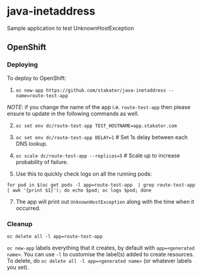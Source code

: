 # java-inetaddress

Sample application to test UnknownHostException

## OpenShift

### Deploying

To deploy to OpenShift:

1) `oc new-app https://github.com/stakater/java-inetaddress --name=route-test-app`

_NOTE_: if you change the name of the app i.e. `route-test-app` then please ensure to update in the following commands as well.

2) `oc set env dc/route-test-app TEST_HOSTNAME=app.stakater.com`

3) `oc set env dc/route-test-app DELAY=1` # Set 1s delay between each DNS lookup.

4) `oc scale dc/route-test-app --replicas=5` # Scale up to increase probability of failure.

6) Use this to quickly check logs on all the running pods:

```
for pod in $(oc get pods -l app=route-test-app  | grep route-test-app | awk '{print $1}'); do echo $pod; oc logs $pod; done
```

7) The app will print out `UnknownHostException` along with the time when it occurred.

### Cleanup

```
oc delete all -l app=route-test-app
```

`oc new-app` labels everything that it creates, by default with `app=<generated name>`. You can use `-l` to customise the label(s) added to create resources. To delete, do `oc delete all -l app=<generated name>` (or whatever labels you set).
